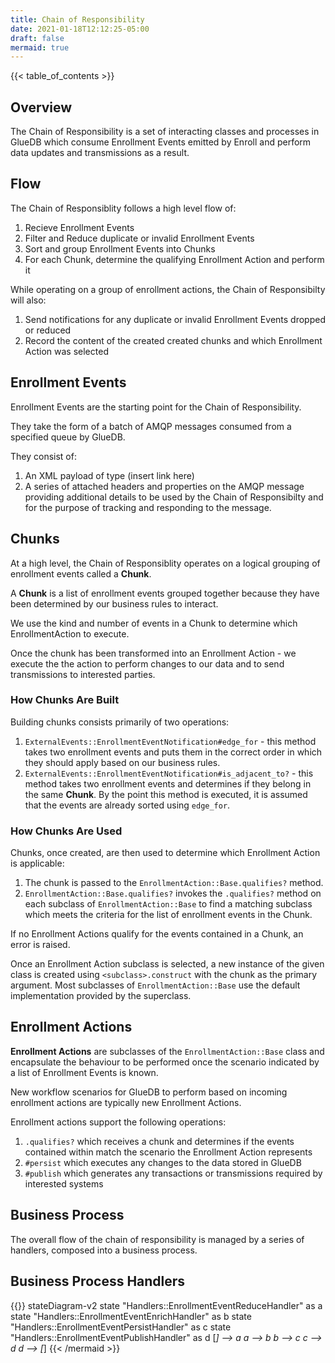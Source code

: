 ```yaml
---
title: Chain of Responsibility
date: 2021-01-18T12:12:25-05:00
draft: false
mermaid: true
---
```


{{< table_of_contents >}}

## Overview

The Chain of Responsibility is a set of interacting classes and processes in GlueDB which consume Enrollment Events emitted by Enroll and perform data updates and transmissions as a result.

## Flow

The Chain of Responsiblity follows a high level flow of:

1. Recieve Enrollment Events
2. Filter and Reduce duplicate or invalid Enrollment Events
3. Sort and group Enrollment Events into Chunks
4. For each Chunk, determine the qualifying Enrollment Action and perform it

While operating on a group of enrollment actions, the Chain of Responsibilty will also:
1. Send notifications for any duplicate or invalid Enrollment Events dropped or reduced
2. Record the content of the created created chunks and which Enrollment Action was selected

## Enrollment Events

Enrollment Events are the starting point for the Chain of Responsibility.

They take the form of a batch of AMQP messages consumed from a specified queue by GlueDB.

They consist of:

1. An XML payload of type (insert link here)
2. A series of attached headers and properties on the AMQP message providing additional details to be used by the Chain of Responsibilty and for the purpose of tracking and responding to the message.

## Chunks

At a high level, the Chain of Responsiblity operates on a logical grouping of enrollment events called a **Chunk**.

A **Chunk** is a list of enrollment events grouped together because they have been determined by our business rules to interact.

We use the kind and number of events in a Chunk to determine which EnrollmentAction to execute.

Once the chunk has been transformed into an Enrollment Action - we execute the the action to perform changes to our data and to send transmissions to interested parties.

### How Chunks Are Built

Building chunks consists primarily of two operations:

1. `ExternalEvents::EnrollmentEventNotification#edge_for` - this method takes two enrollment events and puts them in the correct order in which they should apply based on our business rules.
2. `ExternalEvents::EnrollmentEventNotification#is_adjacent_to?` - this method takes two enrollment events and determines if they belong in the same **Chunk**.  By the point this method is executed, it is assumed that the events are already sorted using `edge_for`.

### How Chunks Are Used

Chunks, once created, are then used to determine which Enrollment Action is applicable:
1. The chunk is passed to the `EnrollmentAction::Base.qualifies?` method.
2. `EnrollmentAction::Base.qualifies?` invokes the `.qualifies?` method on each subclass of `EnrollmentAction::Base` to find a matching subclass which meets the criteria for the list of enrollment events in the Chunk.

If no Enrollment Actions qualify for the events contained in a Chunk, an error is raised.

Once an Enrollment Action subclass is selected, a new instance of the given class is created using `<subclass>.construct` with the chunk as the primary argument.  Most subclasses of `EnrollmentAction::Base` use the default implementation provided by the superclass.

## Enrollment Actions

**Enrollment Actions** are subclasses of the `EnrollmentAction::Base` class and encapsulate the behaviour to be performed once the scenario indicated by a list of Enrollment Events is known.

New workflow scenarios for GlueDB to perform based on incoming enrollment actions are typically new Enrollment Actions.

Enrollment actions support the following operations:
1. `.qualifies?` which receives a chunk and determines if the events contained within match the scenario the Enrollment Action represents
2. `#persist` which executes any changes to the data stored in GlueDB
3. `#publish` which generates any transactions or transmissions required by interested systems


## Business Process

The overall flow of the chain of responsibility is managed by a series of handlers, composed into a business process.

## Business Process Handlers

{{<mermaid>}}
stateDiagram-v2
  state "Handlers::EnrollmentEventReduceHandler" as a
  state "Handlers::EnrollmentEventEnrichHandler" as b
  state "Handlers::EnrollmentEventPersistHandler" as c
  state "Handlers::EnrollmentEventPublishHandler" as d
  [*] --> a
  a --> b
  b --> c
  c --> d
  d --> [*]
{{< /mermaid >}}